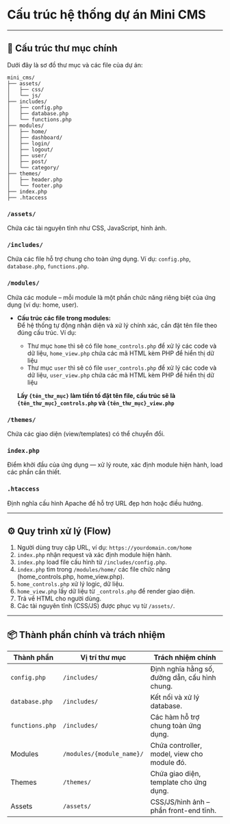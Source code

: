 # Cấu trúc hệ thống dự án **Mini CMS**

---

## 📁 Cấu trúc thư mục chính  

Dưới đây là sơ đồ thư mục và các file của dự án:

```
mini_cms/
├── assets/
│   ├── css/
│   └── js/
├── includes/
│   ├── config.php
│   ├── database.php
│   └── functions.php
├── modules/
│   ├── home/
│   ├── dashboard/
│   ├── login/
│   ├── logout/
│   ├── user/
│   ├── post/
│   └── category/
├── themes/
│   ├── header.php
│   └── footer.php
├── index.php
├── .htaccess
```

### `/assets/`  
Chứa các tài nguyên tĩnh như CSS, JavaScript, hình ảnh.  

### `/includes/`  
Chứa các file hỗ trợ chung cho toàn ứng dụng. Ví dụ: `config.php`, `database.php`, `functions.php`.  

### `/modules/`  
Chứa các module – mỗi module là một phần chức năng riêng biệt của ứng dụng (ví dụ: home, user).
 - **Cấu trúc các file trong modules:**  
 Để hệ thống tự động nhận diện và xử lý chính xác, cần đặt tên file theo đúng cấu trúc. Ví dụ:  
   - Thư mục `home` thì sẽ có file `home_controls.php` để xử lý các code và dữ liệu, `home_view.php` chứa các mã HTML kèm PHP để hiển thị dữ liệu
   - Thư mục `user` thì sẽ có file `user_controls.php` để xử lý các code và dữ liệu, `user_view.php` chứa các mã HTML kèm PHP để hiển thị dữ liệu
   
   **Lấy `{tên_thư_mục}` làm tiền tố đặt tên file, cấu trúc sẽ là `{tên_thư_mục}_controls.php` và `{tên_thư_mục}_view.php`**

### `/themes/`  
Chứa các giao diện (view/templates) có thể chuyển đổi.

### `index.php`  
Điểm khởi đầu của ứng dụng — xử lý route, xác định module hiện hành, load các phần cần thiết.

### `.htaccess`  
Định nghĩa cấu hình Apache để hỗ trợ URL đẹp hơn hoặc điều hướng.

---

## ⚙️ Quy trình xử lý (Flow)  

1. Người dùng truy cập URL, ví dụ: `https://yourdomain.com/home`  
2. `index.php` nhận request và xác định module hiện hành.  
3. `index.php` load file cấu hình từ `/includes/config.php`.  
4. `index.php` tìm trong `/modules/home/` các file chức năng (home_controls.php, home_view.php).  
5. `home_controls.php` xử lý logic, dữ liệu.  
6. `home_view.php` lấy dữ liệu từ `_controls.php` để render giao diện.  
7. Trả về HTML cho người dùng.  
8. Các tài nguyên tĩnh (CSS/JS) được phục vụ từ `/assets/`.

---

## 📦 Thành phần chính và trách nhiệm  
| Thành phần       | Vị trí thư mục            | Trách nhiệm chính                                |
|------------------|---------------------------|--------------------------------------------------|
| `config.php`     | `/includes/`              | Định nghĩa hằng số, đường dẫn, cấu hình chung.  |
| `database.php`   | `/includes/`              | Kết nối và xử lý database.                       |
| `functions.php`  | `/includes/`              | Các hàm hỗ trợ chung toàn ứng dụng.              |
| Modules          | `/modules/{module_name}/` | Chứa controller, model, view cho module đó.      |
| Themes           | `/themes/`                | Chứa giao diện, template cho ứng dụng.           |
| Assets           | `/assets/`                | CSS/JS/hình ảnh – phần front-end tĩnh.          |
